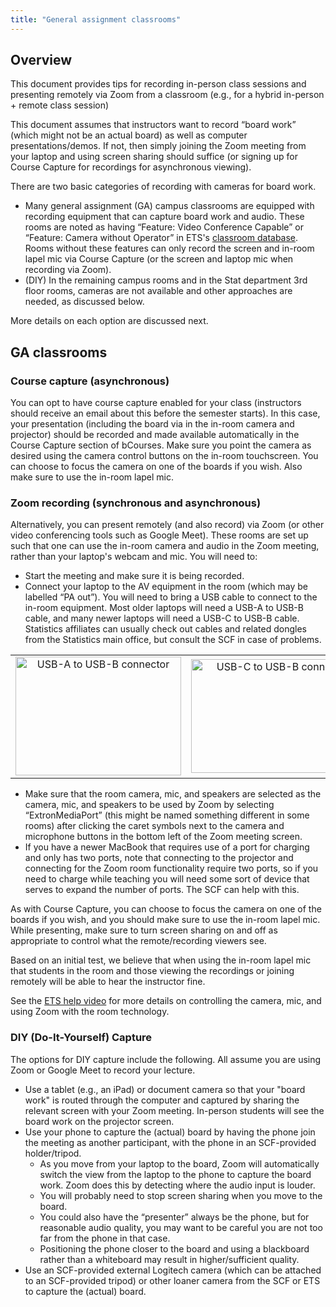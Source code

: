 ```yaml
---
title: "General assignment classrooms"
---
```

## Overview

This document provides tips for recording in-person class sessions and
presenting remotely via Zoom from a classroom (e.g., for a hybrid
in-person + remote class session)

This document assumes that instructors want to record “board work”
(which might not be an actual board) as well as computer
presentations/demos. If not, then simply joining the Zoom meeting from
your laptop and using screen sharing should suffice (or signing up for
Course Capture for recordings for asynchronous viewing). 

There are two basic categories of recording with cameras for board work.

- Many general assignment (GA) campus classrooms are equipped with
  recording equipment that can capture board work and audio. These rooms
  are noted as having “Feature: Video Conference Capable” or “Feature:
  Camera without Operator” in ETS's [classroom
  database](https://www.ets.berkeley.edu/classroom-database). Rooms
  without these features can only record the screen and in-room lapel
  mic via Course Capture (or the screen and laptop mic when recording
  via Zoom).
- (DIY) In the remaining campus rooms and in the Stat department 3rd
  floor rooms, cameras are not available and other approaches are
  needed, as discussed below.

More details on each option are discussed next.

## GA classrooms

### Course capture (asynchronous)

You can opt to have course capture enabled for your class (instructors
should receive an email about this before the semester starts). In this
case, your presentation (including the board via in the in-room camera
and projector) should be recorded and made available automatically in
the Course Capture section of bCourses. Make sure you point the camera
as desired using the camera control buttons on the in-room touchscreen.
You can choose to focus the camera on one of the boards if you wish.
Also make sure to use the in-room lapel mic. 

### Zoom recording (synchronous and asynchronous)

Alternatively, you can present remotely (and also record) via Zoom (or
other video conferencing tools such as Google Meet). These rooms are set
up such that one can use the in-room camera and audio in the Zoom
meeting, rather than your laptop's webcam and mic. You will need to:

- Start the meeting and make sure it is being recorded.
- Connect your laptop to the AV equipment in the room (which may be
  labelled “PA out”). You will need to bring a USB cable to connect to
  the in-room equipment. Most older laptops will need a USB-A to USB-B
  cable, and many newer laptops will need a USB-C to USB-B cable.
  Statistics affiliates can usually check out cables and related dongles
  from the Statistics main office, but consult the SCF in case of
  problems.

|                                                          |                                                         |
|:--------------------------------------------------------:|:-------------------------------------------------------:|
| <img src="/sites/default/files/inline-images/AtoB_0.jpg" width="265" height="190"  alt="USB-A to USB-B connector" />             |  <img src="/sites/default/files/inline-images/CtoB.jpg" width="278" height="182" alt="USB-C to USB-B connector" />             |


- Make sure that the room camera, mic, and speakers are selected as the
  camera, mic, and speakers to be used by Zoom by selecting
  “ExtronMediaPort” (this might be named something different in some
  rooms) after clicking the caret symbols next to the camera and
  microphone buttons in the bottom left of the Zoom meeting screen. 
- If you have a newer MacBook that requires use of a port for charging
  and only has two ports, note that connecting to the projector and
  connecting for the Zoom room functionality require two ports, so if
  you need to charge while teaching you will need some sort of device
  that serves to expand the number of ports. The SCF can help with this.

As with Course Capture, you can choose to focus the camera on one of the
boards if you wish, and you should make sure to use the in-room lapel
mic. While presenting, make sure to turn screen sharing on and off as
appropriate to control what the remote/recording viewers see. 

Based on an initial test, we believe that when using the in-room lapel
mic that students in the room and those viewing the recordings or
joining remotely will be able to hear the instructor fine.

See the [ETS help video](https://kaltura.berkeley.edu/media/1_gmvyrej2)
for more details on controlling the camera, mic, and using Zoom with the
room technology.

### DIY (Do-It-Yourself) Capture

The options for DIY capture include the following. All assume you are
using Zoom or Google Meet to record your lecture.

- Use a tablet (e.g., an iPad) or document camera so that your "board
  work" is routed through the computer and captured by sharing the
  relevant screen with your Zoom meeting. In-person students will see
  the board work on the projector screen.
- Use your phone to capture the (actual) board by having the phone join
  the meeting as another participant, with the phone in an SCF-provided
  holder/tripod. 
  - As you move from your laptop to the board, Zoom will automatically
    switch the view from the laptop to the phone to capture the board
    work. Zoom does this by detecting where the audio input is louder.
  - You will probably need to stop screen sharing when you move to the
    board. 
  - You could also have the “presenter” always be the phone, but for
    reasonable audio quality, you may want to be careful you are not too
    far from the phone in that case. 
  - Positioning the phone closer to the board and using a blackboard
    rather than a whiteboard may result in higher/sufficient quality.
- Use an SCF-provided external Logitech camera (which can be attached to
  an SCF-provided tripod) or other loaner camera from the SCF or ETS to
  capture the (actual) board. 

